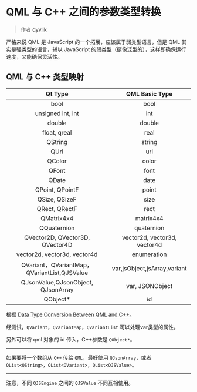 # QML 与 C++ 之间的参数类型转换

> 作者 [qyvlik](http://blog.qyvlik.space)

严格来说 QML 是 JavaScript 的一个拓展，应该属于弱类型语言，但是 QML 其实是强类型的语言，辅以 JavaScript 的弱类型（挺像泛型的），这样即确保运行速度，又能确保灵活性。

## QML 与 C++ 类型映射

| Qt Type | QML Basic Type |
|:--:|:--:|
| bool | bool |
| unsigned int, int | int |
| double | double |
| float, qreal | real |
| QString | string |
| QUrl | url |
| QColor | color |  
| QFont | font |
| QDate | date |
| QPoint, QPointF |point  |
| QSize, QSizeF | size |
| QRect, QRectF | rect |
| QMatrix4x4 | matrix4x4 |
| QQuaternion | quaternion |
| QVector2D, QVector3D, QVector4D | vector2d, vector3d, vector4d |
| vector2d, vector3d, vector4d | enumeration |
| QVariant，QVariantMap，QVariantList,QJSValue | var,jsObject,jsArray,variant |
| QJsonValue,QJsonObject, QJsonArray | var, JSONObject |
| QObject* | id |

根据 [Data Type Conversion Between QML and C++](http://doc.qt.io/qt-5/qtqml-cppintegration-data.html)。

经测试，`QVariant`，`QVariantMap`，`QVariantList` 可以处理var类型的属性。

另外可以将 qml 对象的 id 传入，C++参数是 `QObject*`。

---

如果要将一个数组从 `C++` 传给 `QML`，最好使用 `QJsonArray`，或者 `QList<QString>`，`QList<QVariant>`，`QList<QJSValue>`。 

---

注意，不同 `QJSEngine` 之间的 `QJSValue` 不同互相使用。
